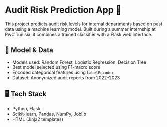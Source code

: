 # Audit Risk Prediction App 🎯

This project predicts audit risk levels for internal departments based on past data using a machine learning model. Built during a summer internship at PwC Tunisia, it combines a trained classifier with a Flask web interface.

## 🧠 Model & Data
- Models used: Random Forest, Logistic Regression, Decision Tree
- Best model selected using F1-macro score
- Encoded categorical features using `LabelEncoder`
- Dataset: Anonymized audit reports from 2022–2023

## 🖥️ Tech Stack
- Python, Flask
- Scikit-learn, Pandas, NumPy, Joblib
- HTML (Jinja2 templates)


